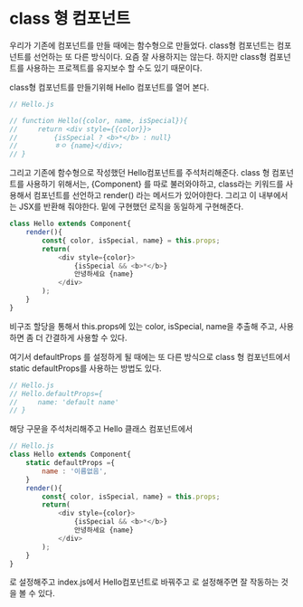 # class 형 컴포넌트
우리가 기존에 컴포넌트를 만들 때에는 함수형으로 만들었다.
class형 컴포넌트는 컴포넌트를 선언하는 또 다른 방식이다. 요즘 잘 사용하지는 않는다.
하지만 class형 컴포넌트를 사용하는 프로젝트를 유지보수 할 수도 있기 때문이다.

class형 컴포넌트를 만들기위해 Hello 컴포넌트를 열어 본다.

```js
// Hello.js

// function Hello({color, name, isSpecial}){
//     return <div style={{color}}>
//         {isSpecial ? <b>*</b> : null}
//         ㅎㅇ {name}</div>;
// }

```

그리고 기존에 함수형으로 작성했던 Hello컴포넌트를 주석처리해준다.
class 형 컴포넌트를 사용하기 위해서는, {Component} 를 따로 불러와야하고, class라는 키워드를 사용해서 컴포넌트를 선언하고
render() 라는 메서드가 있어야한다. 그리고 이 내부에서는 JSX를 반환해 줘야한다.
밑에 구현했던 로직을 동일하게 구현해준다.
```js
class Hello extends Component{
    render(){
        const{ color, isSpecial, name} = this.props;
        return(
            <div style={color}>
                {isSpecial && <b>*</b>}
                안녕하세요 {name}
            </div>
        );
    }
}
```
비구조 할당을 통해서 this.props에 있는 color, isSpecial, name을 추출해 주고, 사용하면 좀 더 간결하게 사용할 수 있다.

여기서 defaultProps 를 설정하게 될 때에는 또 다른 방식으로
class 형 컴포넌트에서 static defaultProps를 사용하는 방법도 있다.
```js
// Hello.js
// Hello.defaultProps={
//     name: 'default name'
// }
```
해당 구문을 주석처리해주고
Hello 클래스 컴포넌트에서 

```js
// Hello.js
class Hello extends Component{
    static defaultProps ={
        name : '이름없음',
    }
    render(){
        const{ color, isSpecial, name} = this.props;
        return(
            <div style={color}>
                {isSpecial && <b>*</b>}
                안녕하세요 {name}
            </div>
        );
    }
}
```
로 설정해주고 
index.js에서 Hello컴포넌트로 바꿔주고
<Hello name="react" isSpecial>
로 설정해주면 잘 작동하는 것을 볼 수 있다.
